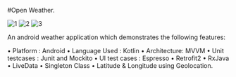 #Open Weather.

![1](https://user-images.githubusercontent.com/38261562/90974964-a7e0ee00-e54d-11ea-9fe0-683ecf7353a1.PNG)
![2](https://user-images.githubusercontent.com/38261562/90974967-b3ccb000-e54d-11ea-8018-23de183fd947.PNG)
![3](https://user-images.githubusercontent.com/38261562/90974968-b929fa80-e54d-11ea-8143-4d33147bdde4.PNG)


An android weather application which demonstrates the following features:

• Platform : Android
• Language Used : Kotlin
• Architecture: MVVM
• Unit testcases : Junit and Mockito
• UI test cases : Espresso
• Retrofit2
• RxJava
• LiveData
• Singleton Class
• Latitude & Longitude using Geolocation.
